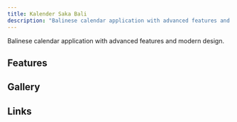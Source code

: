 ```yaml
---
title: Kalender Saka Bali
description: "Balinese calendar application with advanced features and modern design"
---
```


Balinese calendar application with advanced features and modern design.

## Features

## Gallery

## Links
